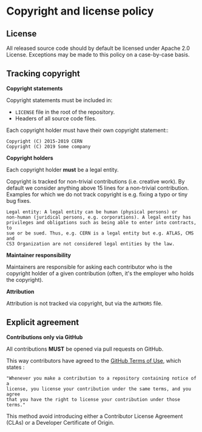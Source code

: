 Copyright and license policy
============================

License
-------
All released source code should by default be licensed under Apache 2.0 License.
Exceptions may be made to this policy on a case-by-case basis.

Tracking copyright
------------------
**Copyright statements**

Copyright statements must be included in:

- ``LICENSE`` file in the root of the repository.
- Headers of all source code files.

Each copyright holder must have their own copyright statement::

    Copyright (C) 2015-2019 CERN
    Copyright (C) 2019 Some company

**Copyright holders**

Each copyright holder **must** be a legal entity.

Copyright is tracked for non-trivial contributions (i.e. creative work). By
default we consider anything above 15 lines for a non-trivial contribution.
Examples for which we do not track copyright is e.g. fixing a typo or tiny
bug fixes.


```
Legal entity: A legal entity can be human (physical persons) or
non-human (juridical persons, e.g. corporations). A legal entity has
privileges and obligations such as being able to enter into contracts, to
sue or be sued. Thus, e.g. CERN is a legal entity but e.g. ATLAS, CMS and
CS3 Organization are not considered legal entities by the law.
```

**Maintainer responsibility**

Maintainers are responsible for asking each contributor who is the copyright
holder of a given contribution (often, it's the employer who holds the
copyright).

**Attribution**

Attribution is not tracked via copyright, but via the ``AUTHORS`` file.



Explicit agreement
------------------
**Contributions only via GitHub**

All contributions **MUST** be opened via pull requests on GitHub.

This way contributors have agreed to the [GitHub Terms of Use](https://help.github.com/articles/github-terms-of-service/#6-contributions-under-repository-license),
which states :

```
"Whenever you make a contribution to a repository containing notice of a
license, you license your contribution under the same terms, and you agree
that you have the right to license your contribution under those terms."
```

This method avoid introducing either a Contributor License Agreement (CLAs) or
a Developer Certificate of Origin.
